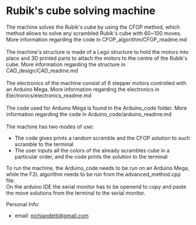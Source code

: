 # Rubik's cube solving machine
The machine solves the Rubik's cube by using the CFOP method, which method allows to solve any scrambled Rubik's cube with 60~100 moves. More information regarding the code in CFOP_algorithm/CFOP_readme.md\
\
The machine's structure is made of a Lego structure to hold the motors into place and 3D printed parts to attach the motors to the centre of the Rubik's cube. More information regarding the structure in CAD_design/CAD_readme.md\
\
The electronics of the machine consist of 6 stepper motors controlled with an Arduino Mega. More information regarding the electronics in Electronics/electronics_readme.md\
\
The code used for Arduino Mega is found in the Arduino_code folder. More information regarding the code in Arduino_code/arduino_readme.md\
\
The machine has two modes of use:
- The code gives prints a random scramble and the CFOP solution to such scramble to the terminal
- The user inputs all the colors of the already scrambles cube in a particular order, and the code prints the solution to the terminal

To run the machine, the Arduino_code needs to be run on an Arduino Mega, while the F2L algorithm needs to be run from the advanced_method.cpp file.\
On the arduino IDE the serial monitor has to be openend to copy and paste the move solutions from the terminal to the serial monitor.

Personal Info:
- email: nichiandetti@gmail.com


